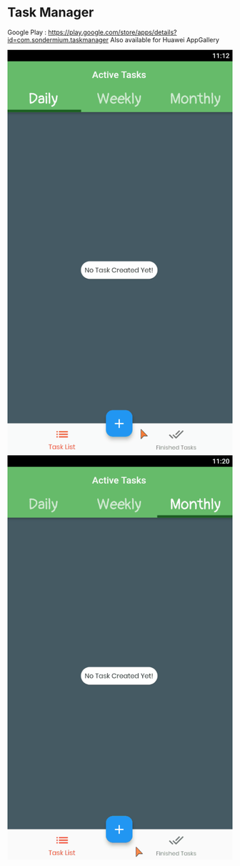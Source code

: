 # Task Manager

Google Play : https://play.google.com/store/apps/details?id=com.sondermium.taskmanager
Also available for Huawei AppGallery

![preview](/assets/taskmanager1.gif)
![preview](/assets/taskmanager2.gif)
